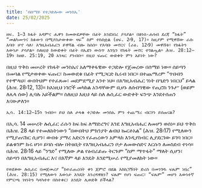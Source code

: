 ```yaml
---
title: 'በሰማይ የተጋድሎው መንስኤ'
date: 25/02/2025
---
```


`ዘፍ. 1–3 ክፋት አዳምና ሔዋን ከመውደቃቸው በፊት እንደነበረ ያሳያል። በፅንሰ-ሐሳብ ደረጃ “ክፋት” “መልካሙንና ክፉውን በሚያስታውቀው ዛፍ” ስም ተከስቷል (ዘፍ. 2፡9, 17)። ከዚያም የሚዋሸው ራሱ እባቡ ሆኖ ሳለ፣ እግዚአብሔርን ይዋሻል ብሎ ከሰሰ። የእባቡ መኖርና (ራዕ. 12፡9) መዋሸቱ፣ የክፋትን እውነታ ያሳያል። ስለዚህ ከውድቀት በፊት በኤደን ውስጥ እንኳን የክፋት መኖር ተገልጧል። ሕዝ. 28:12–19ን ከዘፀ. 25:19, 20 አንጻር ያንብቡ። የዚህ ፍጡር ውድቀት ምን አይነት ነው?`

በዚህ ጥቅስ መሠረት የክፋት መንስኤና አለማቀፋዊው ተጋድሎ የጀመረው በሰማይ ነው። ሰይጣን በመባል የሚታወቀው ፍጡር፣ ከመውደቁ በፊት የሚጋርድ ኪሩብ ነበር። በተጨማሪም “ጥበብን የተሞላህ፣ ውበትህም የተፈጸመ፣ መደምደሚያ አንተ ነህ። በእግዚአብሔር ገነት በዔድን ነበርህ” ይላል (ሕዝ. 28፡12, 13)። ከእነዚህ ነገሮች መካከል አንዳቸውም ቢሆኑ ለሰብዓዊው የጢሮስ ንጉሥ (ወይም ለሌላ ሰው) ሊባሉ አይችልም። ስለዚህ እዚህ ላይ ስለ ሉሲፈር ውድቀት ፍንጭ እንደተሰጠን እናውቃለን።

`ኢሳ. 14:12–15ን ንብቡ። ይህ ስለ ታላቁ ተጋድሎ መንስኤ ምን ተጨማሪ ብርሃን ይሰጠናል?`

በኢሳ. 14 መሠረት ሉሲፈር ራሱን ከፍ ከፍ ለማድረግና እንደ እግዚአብሔር ለመሆን ወሰነ። ይህ ጥቅስ በሕዝ. 28 ላይ የተመለከትነውን “በውበትህ ምክንያት ልብህ ኰርቶአል” (ሕዝ. 28፡17) የሚለውን የሚያጠናክር ሲሆን፣ ውበቱ ያማረ አድርጎ የፈጠረውን አምላክ እንዲያከብር ሊያደርገው ይገባ ነበር። ይልቁንም ኩሩ ሆነ። ይባስ ብሎ በትዕቢት የእግዚአብሔርን ቦታ ለመውሰድና እርሱን ለመስደብ ተነሳ። በሕዝ. 28፡16 ላይ “ንግድ” የሚለው ቃል የዕብራይጡ ትርጉም “ስም ማጥፋት” ማለት ሲሆን፣ ሰይጣን በእግዚአብሔር እና በእኛም ላይ እንዴት እንደሚሠራ የሚያመለክት ነው።

`የወደቀው ሉሲፈር በመጀመሪያ “ከተፈጠረበት ቀን ጀምሮ በደል እስኪገኝበት ድረስ በመንገዱ ፍጹም ነበረ” (ሕዝ. 28:15) የሚለውን እውነታ እንዴት እንረዳዋለን? ፍጹም የሆነ ፍጡር፣ “ፍጹም” መሆን እውነተኛ የምርጫ ነፃነትን ካላካተተ በስተቀር፣ እንዴት ሊወድቅ ይችላል?`